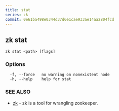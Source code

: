 ```yaml
---
title: stat
series: zk
commit: 0e61ba498e0344d37d6e1cae933ae14aa2804fcd
---
```

## zk stat



```
zk stat <path> [flags]
```

### Options

```
  -f, --force   no warning on nonexistent node
  -h, --help    help for stat
```

### SEE ALSO

* [zk](../)	 - zk is a tool for wrangling zookeeper.

